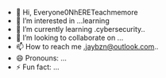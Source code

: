 - 👋 Hi, Everyone0NhERETeachmemore
- 👀 I’m interested in ...learning
- 🌱 I’m currently learning .cybersecurity..
- 💞️ I’m looking to collaborate on ...
- 📫 How to reach me .jaybzn@outlook.com..
- 😄 Pronouns: ...
- ⚡ Fun fact: ...

<!---
DaDada9 is a ✨ special ✨ repository because its `README.md` (this file) appears on your GitHub profile.
You can click the Preview link to take a look at your changes.
--->
